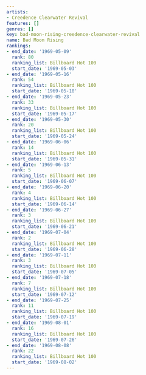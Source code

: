 ```yaml
---
artists:
- Creedence Clearwater Revival
features: []
genres: []
key: bad-moon-rising-creedence-clearwater-revival
name: Bad Moon Rising
rankings:
- end_date: '1969-05-09'
  rank: 80
  ranking_list: Billboard Hot 100
  start_date: '1969-05-03'
- end_date: '1969-05-16'
  rank: 54
  ranking_list: Billboard Hot 100
  start_date: '1969-05-10'
- end_date: '1969-05-23'
  rank: 33
  ranking_list: Billboard Hot 100
  start_date: '1969-05-17'
- end_date: '1969-05-30'
  rank: 20
  ranking_list: Billboard Hot 100
  start_date: '1969-05-24'
- end_date: '1969-06-06'
  rank: 14
  ranking_list: Billboard Hot 100
  start_date: '1969-05-31'
- end_date: '1969-06-13'
  rank: 5
  ranking_list: Billboard Hot 100
  start_date: '1969-06-07'
- end_date: '1969-06-20'
  rank: 4
  ranking_list: Billboard Hot 100
  start_date: '1969-06-14'
- end_date: '1969-06-27'
  rank: 3
  ranking_list: Billboard Hot 100
  start_date: '1969-06-21'
- end_date: '1969-07-04'
  rank: 2
  ranking_list: Billboard Hot 100
  start_date: '1969-06-28'
- end_date: '1969-07-11'
  rank: 3
  ranking_list: Billboard Hot 100
  start_date: '1969-07-05'
- end_date: '1969-07-18'
  rank: 7
  ranking_list: Billboard Hot 100
  start_date: '1969-07-12'
- end_date: '1969-07-25'
  rank: 11
  ranking_list: Billboard Hot 100
  start_date: '1969-07-19'
- end_date: '1969-08-01'
  rank: 16
  ranking_list: Billboard Hot 100
  start_date: '1969-07-26'
- end_date: '1969-08-08'
  rank: 22
  ranking_list: Billboard Hot 100
  start_date: '1969-08-02'
---
```


